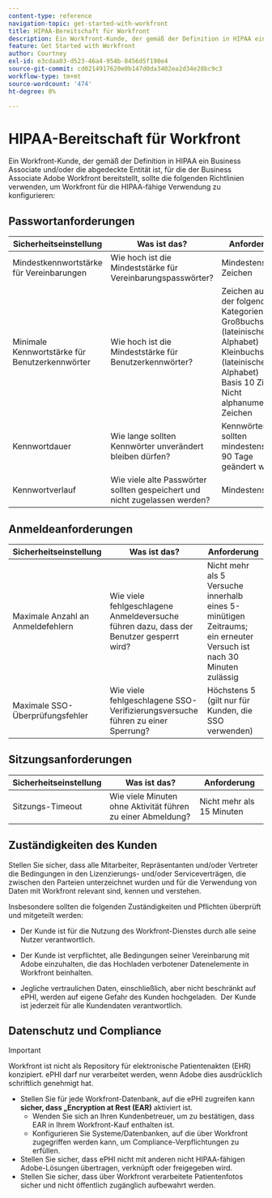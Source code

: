```yaml
---
content-type: reference
navigation-topic: get-started-with-workfront
title: HIPAA-Bereitschaft für Workfront
description: Ein Workfront-Kunde, der gemäß der Definition in HIPAA ein Business Associate und/oder die abgedeckte Entität ist, für die der Business Associate Adobe Workfront bereitstellt, sollte die folgenden Richtlinien verwenden, um Workfront für die HIPAA-fähige Verwendung zu konfigurieren.
feature: Get Started with Workfront
author: Courtney
exl-id: e3cdaa03-d523-46a4-954b-8456d5f190e4
source-git-commit: cd0214917620e0b147d0da3402ea2d34e28bc9c3
workflow-type: tm+mt
source-wordcount: '474'
ht-degree: 0%

---
```


# HIPAA-Bereitschaft für Workfront

Ein Workfront-Kunde, der gemäß der Definition in HIPAA ein Business Associate und/oder die abgedeckte Entität ist, für die der Business Associate Adobe Workfront bereitstellt, sollte die folgenden Richtlinien verwenden, um Workfront für die HIPAA-fähige Verwendung zu konfigurieren:


## Passwortanforderungen

| **Sicherheitseinstellung** | **Was ist das?** | **Anforderung** |
|----------------------|------------------|------------------|
| Mindestkennwortstärke für Vereinbarungen | Wie hoch ist die Mindeststärke für Vereinbarungspasswörter? | Mindestens 8 Zeichen |
| Minimale Kennwortstärke für Benutzerkennwörter | Wie hoch ist die Mindeststärke für Benutzerkennwörter? | Zeichen aus drei der folgenden Kategorien:<br> Großbuchstaben (lateinisches Alphabet)<br> Kleinbuchstaben (lateinisches Alphabet)<br> Basis 10 Ziffern<br> Nicht alphanumerische Zeichen |
| Kennwortdauer | Wie lange sollten Kennwörter unverändert bleiben dürfen? | Kennwörter sollten mindestens alle 90 Tage geändert werden |
| Kennwortverlauf | Wie viele alte Passwörter sollten gespeichert und nicht zugelassen werden? | Mindestens 5 |


## Anmeldeanforderungen

| **Sicherheitseinstellung** | **Was ist das?** | **Anforderung** |
|----------------------|------------------|------------------|
| Maximale Anzahl an Anmeldefehlern | Wie viele fehlgeschlagene Anmeldeversuche führen dazu, dass der Benutzer gesperrt wird? | Nicht mehr als 5 Versuche innerhalb eines 5-minütigen Zeitraums; ein erneuter Versuch ist nach 30 Minuten zulässig |
| Maximale SSO-Überprüfungsfehler | Wie viele fehlgeschlagene SSO-Verifizierungsversuche führen zu einer Sperrung? | Höchstens 5 (gilt nur für Kunden, die SSO verwenden) |


## Sitzungsanforderungen

| **Sicherheitseinstellung** | **Was ist das?** | **Anforderung** |
|----------------------|------------------|------------------|
| Sitzungs-Timeout | Wie viele Minuten ohne Aktivität führen zu einer Abmeldung? | Nicht mehr als 15 Minuten |

## Zuständigkeiten des Kunden

Stellen Sie sicher, dass alle Mitarbeiter, Repräsentanten und/oder Vertreter die Bedingungen in den Lizenzierungs- und/oder Serviceverträgen, die zwischen den Parteien unterzeichnet wurden und für die Verwendung von Daten mit Workfront relevant sind, kennen und verstehen.

Insbesondere sollten die folgenden Zuständigkeiten und Pflichten überprüft und mitgeteilt werden: 

* Der Kunde ist für die Nutzung des Workfront-Dienstes durch alle seine Nutzer verantwortlich. 

* Der Kunde ist verpflichtet, alle Bedingungen seiner Vereinbarung mit Adobe einzuhalten, die das Hochladen verbotener Datenelemente in Workfront beinhalten. 

* Jegliche vertraulichen Daten, einschließlich, aber nicht beschränkt auf ePHI, werden auf eigene Gefahr des Kunden hochgeladen.  Der Kunde ist jederzeit für alle Kundendaten verantwortlich. 


## Datenschutz und Compliance

>[!IMPORTANT]
>
>Workfront ist nicht als Repository für elektronische Patientenakten (EHR) konzipiert. ePHI darf nur verarbeitet werden, wenn Adobe dies ausdrücklich schriftlich genehmigt hat. 

* Stellen Sie für jede Workfront-Datenbank, auf die ePHI zugreifen kann **sicher, dass „Encryption at Rest (EAR)** aktiviert ist.
   * Wenden Sie sich an Ihren Kundenbetreuer, um zu bestätigen, dass EAR in Ihrem Workfront-Kauf enthalten ist.
   * Konfigurieren Sie Systeme/Datenbanken, auf die über Workfront zugegriffen werden kann, um Compliance-Verpflichtungen zu erfüllen.
* Stellen Sie sicher, dass ePHI nicht mit anderen nicht HIPAA-fähigen Adobe-Lösungen übertragen, verknüpft oder freigegeben wird.
* Stellen Sie sicher, dass über Workfront verarbeitete Patientenfotos sicher und nicht öffentlich zugänglich aufbewahrt werden.
